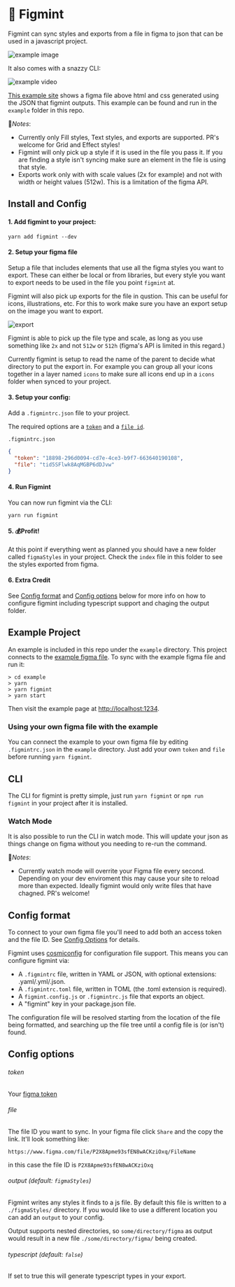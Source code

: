# 🍃 Figmint

Figmint can sync styles and exports from a file in figma to json that can be used in a javascript project.

![example image](https://cl.ly/c83a5bd33aeb/Frame.png)

It also comes with a snazzy CLI:

![example video](https://cl.ly/7edbcba03eb2/Screen%20Recording%202019-08-15%20at%2008.43%20PM.gif)

[This example site](https://tiltshift.github.io/figmint/) shows a figma file above html and css generated using the JSON that figmint outputs. This example can be found and run in the `example` folder in this repo.

🚨*Notes*:

- Currently only Fill styles, Text styles, and exports are supported. PR's welcome for Grid and Effect styles!
- Figmint will only pick up a style if it is used in the file you pass it. If you are finding a style isn't syncing make sure an element in the file is using that style.
- Exports work only with with scale values (2x for example) and not with width or height values (512w). This is a limitation of the figma API.

## Install and Config

#### 1. Add figmint to your project:

```
yarn add figmint --dev
```

#### 2. Setup your figma file

Setup a file that includes elements that use all the figma styles you want to export. These can either be local or from libraries, but every style you want to export needs to be used in the file you point `figmint` at.

Figmint will also pick up exports for the file in qustion. This can be useful for icons, illustrations, etc. For this to work make sure you have an export setup on the image you want to export.

![export](https://cl.ly/9b3c6d4d0c7a/Screen%252520Shot%2525202019-08-18%252520at%2525208.35.14%252520PM.png)

Figmint is able to pick up the file type and scale, as long as you use something like `2x` and not `512w` or `512h` (figma's API is limited in this regard.)

Currently figmint is setup to read the name of the parent to decide what directory to put the export in. For example you can group all your icons together in a layer named `icons` to make sure all icons end up in a `icons` folder when synced to your project.

#### 3. Setup your config:

Add a `.figmintrc.json` file to your project.

The required options are a [`token`](https://www.figma.com/developers/docs#access-tokens) and a [`file id`](#file).

`.figmintrc.json`

```json
{
  "token": "18898-296d0094-cd7e-4ce3-b9f7-663640190108",
  "file": "tid5SFlwk8AqMGBP6dDJvw"
}
```

#### 4. Run Figmint

You can now run figmint via the CLI:

```
yarn run figmint
```

#### 5. 💰Profit!

At this point if everything went as planned you should have a new folder called `figmaStyles` in your project. Check the `index` file in this folder to see the styles exported from figma.

#### 6. Extra Credit

See [Config format](#config-format) and [Config options](#config-options) below for more info on how to configure figmint including typescript support and chaging the output folder.

## Example Project

An example is included in this repo under the `example` directory. This project connects to the [example figma file](https://www.figma.com/file/tid5SFlwk8AqMGBP6dDJvw). To sync with the example figma file and run it:

```
> cd example
> yarn
> yarn figmint
> yarn start
```

Then visit the example page at [http://localhost:1234](http://localhost:1234).

### Using your own figma file with the example

You can connect the example to your own figma file by editing `.figmintrc.json` in the `example` directory. Just add your own `token` and `file` before running `yarn figmint`.

## CLI

The CLI for figmint is pretty simple, just run `yarn figmint` or `npm run figmint` in your project after it is installed.

### Watch Mode

It is also possible to run the CLI in watch mode. This will update your json as things change on figma without you needing to re-run the command.

🚨*Notes*:

- Currently watch mode will overrite your Figma file every second. Depending on your dev enviroment this may cause your site to reload more than expected. Ideally figmint would only write files that have chagned. PR's welcome!

## Config format

To connect to your own figma file you'll need to add both an access token and the file ID. See [Config Options](#config-options) for details.

Figmint uses [cosmiconfig](https://github.com/davidtheclark/cosmiconfig) for configuration file support. This means you can configure figmint via:

- A `.figmintrc` file, written in YAML or JSON, with optional extensions: .yaml/.yml/.json.
- A `.figmintrc.toml` file, written in TOML (the .toml extension is required).
- A `figmint.config.js` or `.figmintrc.js` file that exports an object.
- A "figmint" key in your package.json file.

The configuration file will be resolved starting from the location of the file being formatted, and searching up the file tree until a config file is (or isn't) found.

## Config options

###### token

Your [figma token](https://www.figma.com/developers/docs#access-tokens)

###### file

The file ID you want to sync. In your figma file click `Share` and the copy the link. It'll look something like:

```
https://www.figma.com/file/P2X8Apme93sfEN8wACKziOxq/FileName
```

in this case the file ID is `P2X8Apme93sfEN8wACKziOxq`

###### output (default: `figmaStyles`)

Figmint writes any styles it finds to a js file. By default this file is written to a `./figmaStyles/` directory. If you would like to use a different location you can add an `output` to your config.

Output supports nested directories, so `some/directory/figma` as output would result in a new file `./some/directory/figma/` being created.

###### typescript (default: `false`)

If set to true this will generate typescript types in your export.
